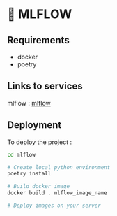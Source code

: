 # 🚀 MLFLOW

## Requirements

- docker
- poetry

## Links to services

mlflow : [mlflow](https://huggingface.co/spaces/littlerobinson/mlflow)

## Deployment

To deploy the project :

```bash
cd mlflow

# Create local python environment
poetry install

# Build docker image
docker build . mlflow_image_name

# Deploy images on your server
```
